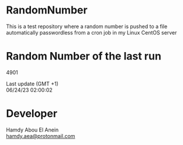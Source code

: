 # RandomNumber    
This is a test repository where a random number is pushed to a file automatically passwordless from a cron job in my Linux CentOS server    
# Random Number of the last run   
4901
      
Last update (GMT +1)    
06/24/23 02:00:02
# Developer    
Hamdy Abou El Anein   
hamdy.aea@protonmail.com

